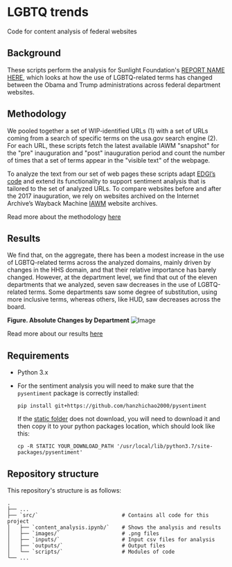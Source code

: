 # LGBTQ trends
Code for content analysis of federal websites

## Background
These scripts perform the analysis for Sunlight Foundation's [REPORT NAME HERE](https://linktoreport), which looks at how the use of LGBTQ-related terms has changed
between the Obama and Trump administrations across federal department websites.

## Methodology
We pooled together a set of WIP-identified URLs (1) with a set of URLs coming
from a search of specific terms on the usa.gov search engine (2).
For each URL, these scripts fetch the latest available IAWM "snapshot" for the "pre" inauguration and "post" inauguration period and count the number of times that a
set of terms appear in the "visible text" of the webpage.

To analyze the text from our set of web pages these scripts adapt [EDGI’s
code](https://github.com/ericnost/EDGI) and extend its functionality to
support sentiment analysis that is tailored to the set of analyzed URLs.
To compare websites before and after the 2017 inauguration, we rely
on websites archived on the Internet Archive’s Wayback Machine [IAWM](https://archive.org/web/) website archives.

Read more about the methodology [here](https://linktoreport)

## Results
We find that, on the aggregate, there has been a modest increase in the use of
LGBTQ-related terms across the analyzed domains, mainly driven by changes in the
HHS domain, and that their relative importance has barely changed. However, at
the department level, we find that out of the eleven departments that we
analyzed, seven saw decreases in the use of LGBTQ-related terms. Some
departments saw some degree of substitution, using more inclusive terms, whereas
others, like HUD, saw decreases across the board.

**Figure. Absolute Changes by Department**
![Image](https://github.com/sunlightpolicy/lgbtq_trends/blob/master/images/changes_department.png "Changes by department")

Read more about our results [here](https://linktoreport)

## Requirements
- Python 3.x
- For the sentiment analysis you will need to make sure that the `pysentiment`
package is correctly installed:

  `pip install git+https://github.com/hanzhichao2000/pysentiment`

  If the [static folder](https://github.com/hanzhichao2000/pysentiment/tree/master/pysentiment/static) does not download, you will need to download it and then
  copy it to your python packages location, which should look like this:

  `cp -R STATIC YOUR_DOWNLOAD_PATH '/usr/local/lib/python3.7/site-packages/pysentiment'`

## Repository structure
This repository's structure is as follows:

```
.
├── ...
├── `src/`                           # Contains all code for this project
│   ├── `content_analysis.ipynb/`    # Shows the analysis and results
│   ├── `images/`                    # .png files
│   ├── `inputs/`                    # Input csv files for analysis
│   ├── `outputs/`                   # Output files
│   └── `scripts/`                   # Modules of code
└── ...
```
